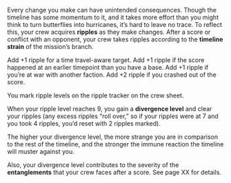 Every change you make can have unintended consequences. Though the timeline has some momentum to it, and it takes more effort than you might think to turn butterflies into hurricanes, it’s hard to leave no trace. To reflect this, your crew acquires **ripples** as they make changes. After a score or conflict with an opponent, your crew takes ripples according to the **timeline strain** of the mission’s branch.

Add +1 ripple for a time travel-aware target. 
Add +1 ripple if the score happened at an earlier  timepoint than you have a base. 
Add +1 ripple if you’re at war with another faction. 
Add +2 ripple if you crashed out of the score.

You mark ripple levels on the ripple tracker on the crew sheet.

When your ripple level reaches 9, you gain a **divergence level** and clear your ripples (any excess ripples “roll over,” so if your ripples were at 7 and you took 4 ripples, you’d reset with 2 ripples marked).

The higher your divergence level, the more strange you are in comparison to the rest of the timeline, and the stronger the immune reaction the timeline will muster against you.

Also, your divergence level contributes to the severity of the **entanglements** that your crew faces after a score. See page XX for details.
